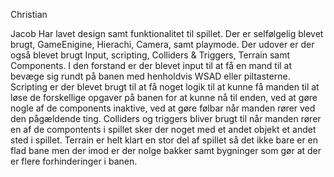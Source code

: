 Christian 







Jacob 
Har lavet design samt funktionalitet til spillet. Der er selfølgelig blevet brugt, GameEnigine, Hierachi, Camera, samt playmode. Der udover er der også blevet brugt
Input, scripting, Colliders & Triggers, Terrain samt Components. I den forstand er der blevet input til at få en mand til at bevæge sig rundt på banen med henholdvis WSAD eller piltasterne.
Scripting er der blevet brugt til at få noget logik til at kunne få manden til at løse de forskellige opgaver på banen for at kunne nå til enden, ved at gøre nogle af de components inaktive, 
ved at gøre følbar når manden rører ved den pågældende ting. Colliders og triggers bliver brugt til når manden rører en af de compontents i spillet sker der noget med et andet objekt et andet sted i spillet.
Terrain er helt klart en stor del af spillet så det ikke bare er en flad bane men der imod er der nolge bakker samt bygninger som gør at der er flere forhinderinger i banen.
